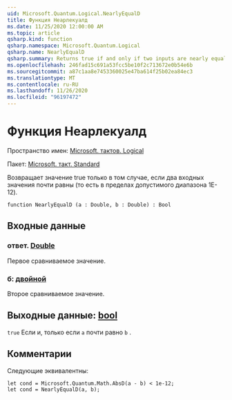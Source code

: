 ```yaml
---
uid: Microsoft.Quantum.Logical.NearlyEqualD
title: Функция Неарлекуалд
ms.date: 11/25/2020 12:00:00 AM
ms.topic: article
qsharp.kind: function
qsharp.namespace: Microsoft.Quantum.Logical
qsharp.name: NearlyEqualD
qsharp.summary: Returns true if and only if two inputs are nearly equal (that is, within a tolerance of 1e-12).
ms.openlocfilehash: 246fad15c691a53fcc5be10f2c713672e0b54e6b
ms.sourcegitcommit: a87c1aa8e7453360025e47ba614f25b02ea84ec3
ms.translationtype: MT
ms.contentlocale: ru-RU
ms.lasthandoff: 11/26/2020
ms.locfileid: "96197472"
---
```

# <a name="nearlyequald-function"></a>Функция Неарлекуалд

Пространство имен: [Microsoft. тактов. Logical](xref:Microsoft.Quantum.Logical)

Пакет: [Microsoft. такт. Standard](https://nuget.org/packages/Microsoft.Quantum.Standard)


Возвращает значение true только в том случае, если два входных значения почти равны (то есть в пределах допустимого диапазона 1E-12).

```qsharp
function NearlyEqualD (a : Double, b : Double) : Bool
```


## <a name="input"></a>Входные данные

### <a name="a--double"></a>ответ. [Double](xref:microsoft.quantum.lang-ref.double)

Первое сравниваемое значение.


### <a name="b--double"></a>б: [двойной](xref:microsoft.quantum.lang-ref.double)

Второе сравниваемое значение.



## <a name="output--bool"></a>Выходные данные: [bool](xref:microsoft.quantum.lang-ref.bool)

`true` Если и, только если `a` почти равно `b` .

## <a name="remarks"></a>Комментарии

Следующие эквивалентны:

```Q#
let cond = Microsoft.Quantum.Math.AbsD(a - b) < 1e-12;
let cond = NearlyEqualD(a, b);
```